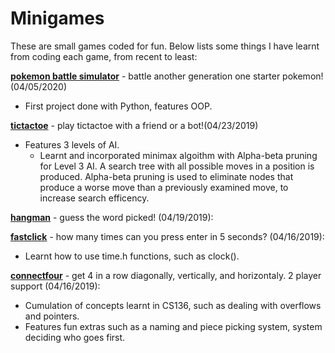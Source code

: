 # Minigames

These are small games coded for fun. Below lists some things I have learnt from coding
each game, from recent to least:

**[pokemon battle simulator](https://github.com/itsbillzhang/Minigames/blob/master/Pokemon_Battle_Simulator.py)** - battle another generation one starter pokemon! (04/05/2020)
- First project done with Python, features OOP.

**[tictactoe](https://github.com/itsbillzhang/Minigames/blob/master/tictactoe.c)** - play tictactoe with a friend or a bot!(04/23/2019) 
- Features 3 levels of AI.
	- Learnt and incorporated minimax algoithm with Alpha-beta pruning for Level 3 AI. A search tree with all possible moves in a 	position is produced. Alpha-beta pruning is used to eliminate nodes that produce a worse move than a previously examined move, to increase search efficency. 
  
**[hangman](https://github.com/itsbillzhang/Minigames/blob/master/hangman.c)** - guess the word picked! (04/19/2019):

**[fastclick](https://github.com/itsbillzhang/Minigames/blob/master/fastclick.c)** - how many times can you press enter in 5 seconds? (04/16/2019):
- Learnt how to use time.h functions, such as clock().

**[connectfour](https://github.com/itsbillzhang/Minigames/blob/master/connect4.c)** - get 4 in a row diagonally, vertically, and horizontaly. 2 player support (04/16/2019):
- Cumulation of concepts learnt in CS136, such as dealing with overflows and pointers.
- Features fun extras such as a naming and piece picking system, system deciding who goes first.
